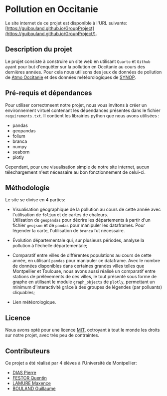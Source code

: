 # Pollution en Occitanie

Le site internet de ce projet est disponible à l'URL suivante: [https://guibouland.github.io/GroupProject](https://guibouland.github.io/GroupProject/).

## Description du projet

Le projet consiste à construire un site web en utilisant `Quarto` et `Github` ayant pour but d'enquêter sur la pollution en Occitanie au cours des dernières années. Pour cela nous utilisons des jeux de données de pollution de [Atmo Occitanie](https://data-atmo-occitanie.opendata.arcgis.com/pages/liste-des-flux) et des données météorologiques de [SYNOP](https://public.opendatasoft.com/explore/dataset/donnees-synop-essentielles-omm/api/?sort=date). 

## Pré-requis et dépendances

Pour utiliser correctmeent notre projet, nous vous invitons à créer un environnement virtuel contenant les dépendances présentes dans le fichier `requirements.txt`. Il contient les librairies python que nous avons utilisées :  

* pandas
* geopandas
* folium
* branca
* numpy
* seaborn
* plotly

Cependant, pour une visualisation simple de notre site internet, aucun télechargement n'est nécessaire au bon fonctionnement de celui-ci.

## Méthodologie

Le site se divise en 4 parties:

* Visualisation géographique de la pollution au cours de cette année avec l'utilisation de `folium` et de cartes de chaleurs. \
Utilisation de `geopandas` pour décrire les départements à partir d'un fichier `geojson` et de `pandas` pour manipuler les dataframes. Pour légender la carte, l'utilisation de `branca` fut nécessaire.

* Évolution départementale qui, sur plusieurs périodes, analyse la pollution à l'échelle départementale;
* Comparatif entre villes de différentes populations au cours de cette année, en utilisant `pandas` pour manipuler ce dataframe. Avec le nombre de données disponibles dans certaines grandes villes telles que Montpellier et Toulouse, nous avons aussi réalisé un comparatif entre stations de prélèvements de ces villes, le tout présenté sous forme de graphe en utilisant le module `graph_objects` de `plotly`, permettant un minimum d'interactivité grâce à des groupes de légendes (par polluants) cliquables;
* Lien météorologique.

## Licence

Nous avons opté pour une licence [MIT](LICENSE), octroyant à tout le monde les droits sur notre projet, avec très peu de contraintes.

## Contributeurs

Ce projet a été réalisé par 4 élèves à l'Université de Montpellier:

* [DIAS Pierre](https://github.com/pierre-ed-ds)
* [FESTOR Quentin](https://github.com/Qufst)
* [LAMURE Maxence](https://github.com/MaxenceLamure)
* [BOULAND Guillaume](https://github.com/guibouland)